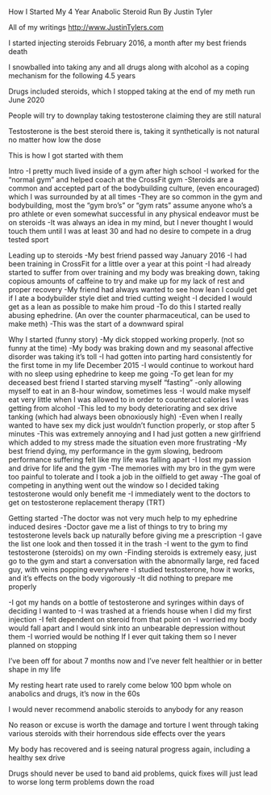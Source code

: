 How I Started My 4 Year Anabolic Steroid Run 
By Justin Tyler 

All of my writings
http://www.JustinTylers.com

I started injecting steroids February 2016, a month after my best friends death

I snowballed into taking any and all drugs along with alcohol as a coping mechanism for the following 4.5 years

Drugs included steroids, which I stopped taking at the end of my meth run June 2020

People will try to downplay taking testosterone claiming they are still natural 

Testosterone is the best steroid there is, taking it synthetically is not natural no matter how low the dose 

This is how I got started with them

Intro 
   -I pretty much lived inside of a gym after high school
   -I worked for the “normal gym” and helped coach at the CrossFit gym
   -Steroids are a common and accepted part of the bodybuilding culture, (even encouraged) which I was surrounded by at all times
   -They are so common in the gym and bodybuilding, most the “gym bro’s” or “gym rats” assume anyone who’s a pro athlete or even somewhat successful in any physical endeavor must be on steroids
   -It was always an idea in my mind, but I never thought I would touch them until I was at least 30 and had no desire to compete in a drug tested sport
   
Leading up to steroids 
   -My best friend passed way January 2016
   -I had been training in CrossFit for a little over a year at this point
   -I had already started to suffer from over training and my body was breaking down, taking copious amounts of caffeine to try and make up for my lack of rest and proper recovery
   -My friend had always wanted to see how lean I could get if I ate a bodybuilder style diet and tried cutting weight
   -I decided I would get as a lean as possible to make him proud
   -To do this I started really abusing ephedrine. (An over the counter pharmaceutical, can be used to make meth)
   -This was the start of a downward spiral 
   
Why I started (funny story)
   -My dick stopped working properly. (not so funny at the time)
   -My body was braking down and my seasonal affective disorder was taking it’s toll 
   -I had gotten into parting hard consistently for the first tome in my life December 2015
   -I would continue to workout hard with no sleep using ephedrine to keep me going
   -To get lean for my deceased best friend I started starving myself “fasting”
   -only allowing myself to eat in an 8-hour window, sometimes less
   -I would make myself eat very little when I was allowed to in order to counteract calories I was getting from alcohol 
   -This led to my body deteriorating and sex drive tanking (which had always been obnoxiously high)
   -Even when I really wanted to have sex my dick just wouldn’t function properly, or stop after 5 minutes
   -This was extremely annoying and I had just gotten a new girlfriend which added to my stress made the situation even more frustrating
   -My best friend dying, my performance in the gym slowing, bedroom performance suffering felt like my life was falling apart
   -I lost my passion and drive for life and the gym
   -The memories with my bro in the gym were too painful to tolerate and I took a job in the oilfield to get away 
   -The goal of competing in anything went out the window so I decided taking testosterone would only benefit me
   -I immediately went to the doctors to get on testosterone replacement therapy (TRT)
   
Getting started 
   -The doctor was not very much help to my ephedrine induced desires
   -Doctor gave me a list of things to try to bring my testosterone levels back up naturally before giving me a prescription 
   -I gave the list one look and then tossed it in the trash 
   -I went to the gym to find testosterone (steroids) on my own 
   -Finding steroids is extremely easy, just go to the gym and start a conversation with the abnormally large, red faced guy, with veins popping everywhere 
   -I studied testosterone, how it works,  and it’s effects on the body vigorously 
   -It did nothing to prepare me properly 
  
   -I got my hands on a bottle of testosterone and syringes within days of deciding I wanted to 
   -I was trashed at a friends house when I did my first injection 
   -I felt dependent on steroid from that point on
   -I worried my body would fall apart and I would sink into an unbearable depression without them 
   -I worried would be nothing If I ever quit taking them so I never planned on stopping 
   
I’ve been off for about 7 months now and I’ve never felt healthier or in better shape in my life

My resting heart rate used to rarely come below 100 bpm whole on anabolics and drugs, it’s now in the 60s

I would never recommend anabolic steroids to anybody for any reason

No reason or excuse is worth the damage and torture I went through taking various steroids with their horrendous side effects over the years 

My body has recovered and is seeing natural progress again, including a healthy sex drive 

Drugs should never be used to band aid problems, quick fixes will just lead to worse long term problems down the road 